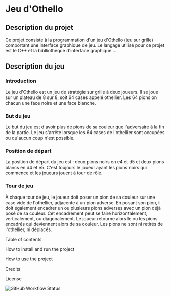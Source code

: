 # Jeu d'Othello 

## Description du projet 

Ce projet consiste à la programmation d'un jeu d'Othello (jeu sur grille) comportant une interface graphique de jeu. 
Le langage utilisé pour ce projet est le C++ et la biblliothèque d'interface graphique ... 

## Description du jeu

### Introduction

Le jeu d'Othello est un jeu de stratégie sur grille à deux joueurs. 
Il se joue sur un plateau de 8 sur 8, soit 64 cases appelé othellier. 
Les 64 pions on chacun une face noire et une face blanche. 

### But du jeu

Le but du jeu est d'avoir plus de pions de sa couleur que l'adversaire à la fin de la partie. 
Le jeu s'arrête lorsque les 64 cases de l'othellier sont occupées ou qu'aucun coup n'est possible. 

### Position de départ 

La position de départ du jeu est : deux pions noirs en e4 et d5 et deux pions blancs en d4 et e5. 
C'est toujours le joueur ayant les pions noirs qui commence et les joueurs jouent à tour de rôle. 

### Tour de jeu

À chaque tour de jeu, le joueur doit poser un pion de sa couleur sur une case vide de l'othellier, adjacente à un pion adverse. 
En posant son pion, il doit également encadrer un ou plusieurs pions adverses avec un pion déjà posé de sa couleur. 
Cet encadrement peut se faire horizontalement, verticalement, ou diagonalement. 
Le joueur retourne alors le ou les pions encadrés qui deviennent alors de sa couleur. 
Les pions ne sont ni retirés de l'othellier, ni déplacés. 

Table of contents 

How to install and run the project 

How to use the project 

Credits 

License

![GitHub Workflow Status](https://img.shields.io/github/workflow/status/{stensh}/{First-Project}/CI?label=build)
